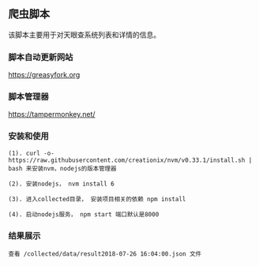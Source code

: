 ## 爬虫脚本
该脚本主要用于对天眼查系统列表和详情的信息。

### 脚本自动更新网站
https://greasyfork.org

### 脚本管理器
https://tampermonkey.net/


### 安装和使用
    (1). curl -o- https://raw.githubusercontent.com/creationix/nvm/v0.33.1/install.sh | bash 来安装nvm，nodejs的版本管理器

    (2). 安装nodejs， nvm install 6

    (3). 进入collected目录， 安装项目相关的依赖 npm install

    (4). 启动nodejs服务， npm start 端口默认是8000

### 结果展示
    查看 /collected/data/result2018-07-26 16:04:00.json 文件
